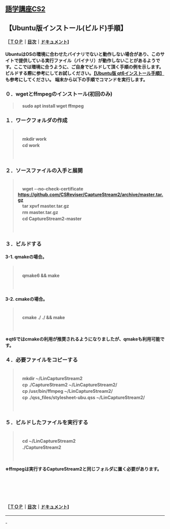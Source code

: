 ## [語学講座CS2](https://csreviser.github.io/CaptureStream2/) 
## 【Ubuntu版インストール(ビルド)手順】　　　　　　
#### ［[ＴＯＰ](./)**｜**[目次](./#目次)**｜**[ドキュメント](./#ドキュメント-1)]

**UbuntuはOSの環境に合わせたバイナリでないと動作しない場合があり、このサイトで提供している実行ファイル（バイナリ）が動作しないことがあるようです。ここでは環境に合うように、ご自身でビルドして頂く手順の例を示します。ビルドする際に参考にしてお試しください。[【Ubuntu版 qt6インストール手順】](./qt_install)も参考にしてください。**
**端末から以下の手順でコマンドを実行します。**

### ０．wgetとffmpegのインストール(初回のみ)     
>
>　**sudo apt install wget ffmpeg**
>


### １．ワークフォルダの作成
>
>　　　　　　        
>　**mkdir work**          
>　**cd work**
>
>　　　　　　　

### ２．ソースファイルの入手と展開
>
>　　　　　　　         
>　**wget --no-check-certificate https://github.com/CSReviser/CaptureStream2/archive/master.tar.gz**          
>　**tar xpvf master.tar.gz**          
>　**rm master.tar.gz**          
>　**cd CaptureStream2-master**
>
>　　　　　　　


### ３．ビルドする
####    3-1. qmakeの場合。
>
>　　　　　　　         
>　**qmake6 && make**          
>
>　　　　　　　


####    3-2. cmakeの場合。
>
>　　　　　　　         
>　**cmake ./ ./ && make**          
>
>　　　　　　　

**※qt6ではcmakeの利用が推奨されるようになりましたが、qmakeも利用可能です。**
 　　
 
### ４．必要ファイルをコピーする
>
>　　　　　　　         
>　**mkdir ~/LinCaptureStream2**         
>　**cp ./CaptureStream2 ~/LinCaptureStream2/**          
>　**cp /usr/bin/ffmpeg ~/LinCaptureStream2/**          
>　**cp ./qss_files/stylesheet-ubu.qss ~/LinCaptureStream2/**
>
>　　　　　　　


### ５．ビルドしたファイルを実行する
>
>　　　　　　　         
>　**cd ~/LinCaptureStream2**         
>　**./CaptureStream2**          
>
>　　　　　　　

**※ffmpegは実行するCaptureStream2と同じフォルダに置く必要があります。**

####   　
####   　
#### ［[ＴＯＰ](./)**｜**[目次](./#目次)**｜**[ドキュメント](./#ドキュメント-1)]

*** 
 <link rel="shortcut icon" type="image/x-icon" href="https://avatars.githubusercontent.com/u/46049273?v=4">
 <meta name="twitter:image:src" content="https://avatars.githubusercontent.com/u/46049273?v=4">
-
